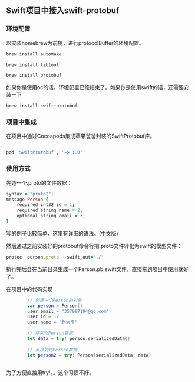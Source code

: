 ## Swift项目中接入swift-protobuf

### 环境配置

以安装homebrew为前提，进行protocolBuffer的环境配置。
``` ruby
brew install automake

brew install libtool

brew install protobuf
```

如果你是使用oc的话，环境配置已经结束了。如果你是使用swift的话，还需要安装一下

``` ruby
brew install swift-protobuf
```


### 项目中集成

在项目中通过Cocoapods集成苹果爸爸封装的SwiftProtobuf库。
``` ruby

pod 'SwiftProtobuf', '~> 1.0'

```

### 使用方式

先造一个.proto的文件数据：
``` ruby
syntax = "proto2";
message Person {
    required int32 id = 1;
    required string name = 2;
    optional string email = 3;
}
```
 写的例子比较简单，[这里](https://developers.google.com/protocol-buffers/docs/proto)有详细的语法。([中文版](http://blog.csdn.net/sylar_d/article/details/51325987))

然后通过之前安装好的protobuf命令行把.proto文件转化为swift的模型文件：
```ruby
protoc  person.proto --swift_out="./"
```
执行完后会在当前目录生成一个Person.pb.swift文件，直接拖到项目中使用就好了。

在项目中的代码实现：

``` swift
        // 创建一个Person的对象
        var person = Person()
        user.email = "357997194@qq.com"
        user.id = 12
        user.name = "赵大宝"
        
        // 序列化Person数据
        let data = try! person.serializedData()
        
        // 反序列化Person数据
        let person2 = try! Person(serializedData: data)
        
```
为了方便直接用try!。。这个习惯不好。
